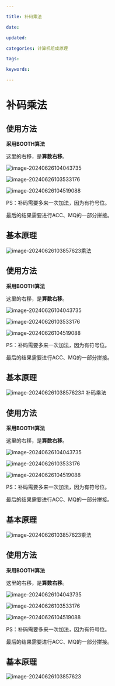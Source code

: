 ```yaml
---

title: 补码乘法

date: 

updated: 

categories: 计算机组成原理

tags: 

keywords: 

---
```

# 补码乘法



## 使用方法

**采用BOOTH算法**

这里的右移，是**算数右移**。

![image-20240626104043735](../TyporaImage/计算机组成原理图片/image-20240626104043735.png)

![image-20240626103533176](../TyporaImage/计算机组成原理图片/image-20240626103533176.png)

![image-20240626104519088](../TyporaImage/计算机组成原理图片/image-20240626104519088.png)

PS：补码需要多来一次加法，因为有符号位。

最后的结果需要进行ACC、MQ的一部分拼接。



## 基本原理

![image-20240626103857623](../TyporaImage/计算机组成原理图片/image-20240626103857623.png)乘法



## 使用方法

**采用BOOTH算法**

这里的右移，是**算数右移**。

![image-20240626104043735](../TyporaImage/计算机组成原理图片/image-20240626104043735.png)

![image-20240626103533176](../TyporaImage/计算机组成原理图片/image-20240626103533176.png)

![image-20240626104519088](../TyporaImage/计算机组成原理图片/image-20240626104519088.png)

PS：补码需要多来一次加法，因为有符号位。

最后的结果需要进行ACC、MQ的一部分拼接。



## 基本原理

![image-20240626103857623](../TyporaImage/计算机组成原理图片/image-20240626103857623.png)# 补码乘法



## 使用方法

**采用BOOTH算法**

这里的右移，是**算数右移**。

![image-20240626104043735](../TyporaImage/计算机组成原理图片/image-20240626104043735.png)

![image-20240626103533176](../TyporaImage/计算机组成原理图片/image-20240626103533176.png)

![image-20240626104519088](../TyporaImage/计算机组成原理图片/image-20240626104519088.png)

PS：补码需要多来一次加法，因为有符号位。

最后的结果需要进行ACC、MQ的一部分拼接。



## 基本原理

![image-20240626103857623](../TyporaImage/计算机组成原理图片/image-20240626103857623.png)乘法



## 使用方法

**采用BOOTH算法**

这里的右移，是**算数右移**。

![image-20240626104043735](../TyporaImage/计算机组成原理图片/image-20240626104043735.png)

![image-20240626103533176](../TyporaImage/计算机组成原理图片/image-20240626103533176.png)

![image-20240626104519088](../TyporaImage/计算机组成原理图片/image-20240626104519088.png)

PS：补码需要多来一次加法，因为有符号位。

最后的结果需要进行ACC、MQ的一部分拼接。



## 基本原理

![image-20240626103857623](../TyporaImage/计算机组成原理图片/image-20240626103857623.png)